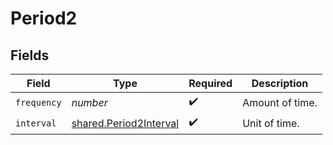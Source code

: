 # Period2


## Fields

| Field                                                                   | Type                                                                    | Required                                                                | Description                                                             |
| ----------------------------------------------------------------------- | ----------------------------------------------------------------------- | ----------------------------------------------------------------------- | ----------------------------------------------------------------------- |
| `frequency`                                                             | *number*                                                                | :heavy_check_mark:                                                      | Amount of time.                                                         |
| `interval`                                                              | [shared.Period2Interval](../../../sdk/models/shared/period2interval.md) | :heavy_check_mark:                                                      | Unit of time.                                                           |